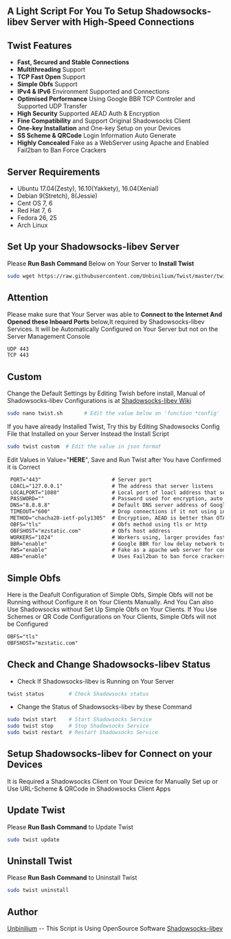 ## A Light Script For You To Setup Shadowsocks-libev Server with High-Speed Connections

## Twist Features
- **Fast, Secured and Stable Connections**
- **Multithreading** Support
- **TCP Fast Open** Support
- **Simple Obfs** Support
- **IPv4 & IPv6** Environment Supported and Connections
- **Optimised Performance** Using Google BBR TCP Controler and Supported UDP Transfer
- **High Security** Supported AEAD Auth & Encryption
- **Fine Compatibility** and Support Original Shadowsocks Client
- **One-key Installation** and One-key Setup on your Devices
- **SS Scheme & QRCode** Login Information Auto Generate 
- **Highly Concealed** Fake as a WebServer using Apache and Enabled Fail2ban to Ban Force Crackers

## Server Requirements
- Ubuntu 17.04(Zesty), 16.10(Yakkety), 16.04(Xenial)
- Debian 9(Stretch), 8(Jessie) 
- Cent OS 7, 6
- Red Hat 7, 6
- Fedora 26, 25
- Arch Linux

## Set Up your Shadowsocks-libev Server
Please **Run Bash Command** Below on Your Server to **Install Twist**
```bash
sudo wget https://raw.githubusercontent.com/Unbinilium/Twist/master/twist -O twist.sh && chmod -x twist.sh && bash twist.sh
```

## Attention
Please make sure that Your Server was able to **Connect to the Internet And Opened these Inboard Ports** below,It required by Shadowsocks-libev Services. It will be Automatically Configured on Your Server but not on the Server Management Console
```txt
UDP 443
TCP 443
```

## Custom
Change the Default Settings by Editing Twish before install, Manual of Shadowsocks-libev Configurations is at <a href="https://github.com/shadowsocks/shadowsocks/wiki/Configuration-via-Config-File" target="_blank">Shadowsocks-libev Wiki</a>
```bash
sudo nano twist.sh       # Edit the value below on 'function *config'
```
If you have already Installed Twist, Try this by Editing Shadowsocks Config File that Installed on your Server Instead the Install Script 
```bash
sudo twist custom  # Edit the value in json format
```
Edit Values in Value="**HERE**", Save and Run Twist after You have Confirmed it is Correct
```txt
 PORT="443"                       # Server port
 LOACL="127.0.0.1"                # The address that server listens
 LOCALPORT="1080"                 # Local port of loacl address that server listens
 PASSWORD=""                      # Password used for encryption, auto generate if left free 
 DNS="8.8.8.8"                    # Default DNS server address of Google Public DNS
 TIMEOUT="600"                    # Drop connections if it not using in seconds
 METHOD="chacha20-ietf-poly1305"  # Encryption, AEAD is better than OTA
 OBFS="tls"                       # Obfs method using tls or http
 OBFSHOST="mzstatic.com"          # Obfs host address
 WORKERS="1024"                   # Workers using, larger provides faster speed but less memory
 BBR="enable"                     # Google BBR for low delay network to get faster speed
 FWS="enable"                     # Fake as a apache web server for concealing
 ABB="enable"                     # Uses Fail2ban to ban force crackers
```

## Simple Obfs
Here is the Deafult Configuration of Simple Obfs, Simple Obfs will not be Running without Configure it on Your Clients Manually. And You Can also Use Shadowsocks without Set Up Simple Obfs on Your Clients. If You Use Schemes or QR Code Configurations on Your Clients, Simple Obfs will not be Configured
```txt
OBFS="tls"
OBFSHOST="mzstatic.com"
```

## Check and Change Shadowsocks-libev Status
- Check If Shadowsocks-libev is Running on Your Server
```bash
twist status        # Check Shadowsocks status
```
- Change the Status of Shadowsocks-libev by these Command
```bash
sudo twist start    # Start Shadowsocks Service
sudo twist stop     # Stop Shadowsocks Service
sudo twist restart  # Restart Shadowsocks Service
```

## Setup Shadowsocks-libev for Connect on your Devices
It is Required a Shadowsocks Client on Your Device for Manually Set up or Use URL-Scheme & QRCode in Shadowsocks Client Apps

## Update Twist
Please **Run Bash Command** to Update Twist
```bash
sudo twist update
```

## Uninstall Twist
Please **Run Bash Command** to Uninstall Twist
```bash
sudo twist uninstall
```

## Author
<a href="https://github.com/Unbinilium" target="_blank">Unbinilium</a> --  This Script is Using OpenSource Software <a href="https://github.com/shadowsocks/shadowsocks-libev" target="_blank">Shadowsocks-libev</a>

